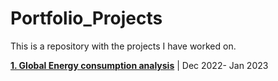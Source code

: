 # Portfolio_Projects

This is a repository with the projects I have worked on. 

[**1. Global Energy consumption analysis**](https://github.com/PranayNankani/portfolio_projects/blob/main/Global_Energy_consumption_analysis.ipynb) | Dec 2022- Jan 2023

